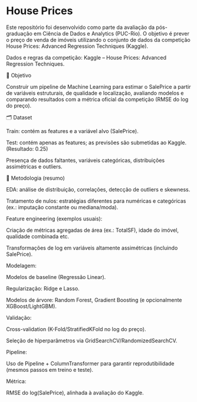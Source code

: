 # House Prices
Este repositório foi desenvolvido como parte da avaliação da pós-graduação em Ciência de Dados e Analytics (PUC-Rio).
O objetivo é prever o preço de venda de imóveis utilizando o conjunto de dados da competição House Prices: Advanced Regression Techniques (Kaggle).

Dados e regras da competição: Kaggle – House Prices: Advanced Regression Techniques.

🎯 Objetivo

Construir um pipeline de Machine Learning para estimar o SalePrice a partir de variáveis estruturais, de qualidade e localização, avaliando modelos e comparando resultados com a métrica oficial da competição (RMSE do log do preço).

🗂️ Dataset

Train: contém as features e a variável alvo (SalePrice).

Test: contém apenas as features; as previsões são submetidas ao Kaggle. (Resultado: 0.25)

Presença de dados faltantes, variáveis categóricas, distribuições assimétricas e outliers.

🔧 Metodologia (resumo)

EDA: análise de distribuição, correlações, detecção de outliers e skewness.

Tratamento de nulos: estratégias diferentes para numéricas e categóricas (ex.: imputação constante ou mediana/moda).

Feature engineering (exemplos usuais):

Criação de métricas agregadas de área (ex.: TotalSF), idade do imóvel, qualidade combinada etc.

Transformações de log em variáveis altamente assimétricas (incluindo SalePrice).


Modelagem:

Modelos de baseline (Regressão Linear).

Regularização: Ridge e Lasso.

Modelos de árvore: Random Forest, Gradient Boosting (e opcionalmente XGBoost/LightGBM).

Validação:

Cross-validation (K-Fold/StratifiedKFold no log do preço).

Seleção de hiperparâmetros via GridSearchCV/RandomizedSearchCV.

Pipeline:

Uso de Pipeline + ColumnTransformer para garantir reprodutibilidade (mesmos passos em treino e teste).

Métrica:

RMSE do log(SalePrice), alinhada à avaliação do Kaggle.
